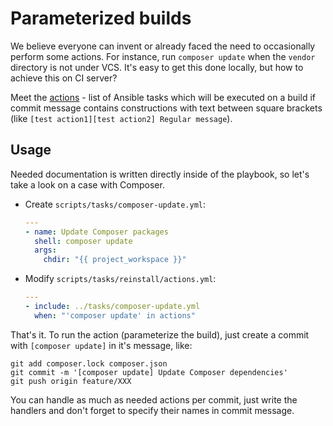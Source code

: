 # Parameterized builds

We believe everyone can invent or already faced the need to occasionally perform some actions. For instance, run `composer update` when the `vendor` directory is not under VCS. It's easy to get this done locally, but how to achieve this on CI server?

Meet the [actions](../../../cmf/all/scripts/tasks/reinstall/actions.yml) - list of Ansible tasks which will be executed on a build if commit message contains constructions with text between square brackets (like `[test action1][test action2] Regular message`).

## Usage

Needed documentation is written directly inside of the playbook, so let's take a look on a case with Composer.

- Create `scripts/tasks/composer-update.yml`:

  ```yaml
  ---
  - name: Update Composer packages
    shell: composer update
    args:
      chdir: "{{ project_workspace }}"
  ```

- Modify `scripts/tasks/reinstall/actions.yml`:

  ```yaml
  ---
  - include: ../tasks/composer-update.yml
    when: "'composer update' in actions"
  ```

That's it. To run the action (parameterize the build), just create a commit with `[composer update]` in it's message, like:

```shell
git add composer.lock composer.json
git commit -m '[composer update] Update Composer dependencies'
git push origin feature/XXX
```

You can handle as much as needed actions per commit, just write the handlers and don't forget to specify their names in commit message.
